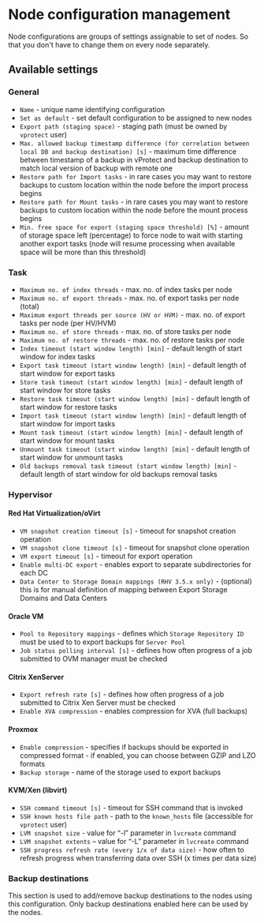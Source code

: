 # Node configuration management

Node configurations are groups of settings assignable to set of nodes. So that you don't have to change them on every node separately.

## Available settings

### General

* `Name` - unique name identifying configuration
* `Set as default` - set default configuration to be assigned to new nodes
* `Export path (staging space)` - staging path (must be owned by `vprotect` user)
* `Max. allowed backup timestamp difference (for correlation between local DB and backup destination) [s]` - maximum time difference between timestamp of a backup in vProtect and backup destination to match local version of backup with remote one
* `Restore path for Import tasks` - in rare cases you may want to restore backups to custom location within the node before the import process begins
* `Restore path for Mount tasks` - in rare cases you may want to restore backups to custom location within the node before the mount process begins
* `Min. free space for export (staging space threshold) [%]` - amount of storage space left (percentage) to force node to wait with starting another export tasks (node will resume processing when available space will be more than this threshold)


### Task

* `Maximum no. of index threads` - max. no. of index tasks per node
* `Maximum no. of export threads` - max. no. of export tasks per node (total)
* `Maximum export threads per source (HV or HVM)` - max. no. of export tasks per node (per HV/HVM)
* `Maximum no. of store threads` - max. no. of store tasks per node
* `Maximum no. of restore threads` - max. no. of restore tasks per node
* `Index timeout (start window length) [min]` - default length of start window for index tasks
* `Export task timeout (start window length) [min]` - default length of start window for export tasks
* `Store task timeout (start window length) [min]` - default length of start window for store tasks
* `Restore task timeout (start window length) [min]` - default length of start window for restore tasks
* `Import task timeout (start window length) [min]` - default length of start window for import tasks
* `Mount task timeout (start window length) [min]` - default length of start window for mount tasks
* `Unmount task timeout (start window length) [min]` - default length of start window for unmount tasks
* `Old backups removal task timeout (start window length) [min]` - default length of start window for old backups removal tasks


### Hypervisor

#### Red Hat Virtualization/oVirt

* `VM snapshot creation timeout [s]` - timeout for snapshot creation operation
* `VM snapshot clone timeout [s]` - timeout for snapshot clone operation
* `VM export timeout [s]` - timeout for export operation
* `Enable multi-DC export` - enables export to separate subdirectories for each DC
* `Data Center to Storage Domain mappings (RHV 3.5.x only)` - (optional) this is for manual definition of mapping between Export Storage Domains and Data Centers

#### Oracle VM

* `Pool to Repository mappings` - defines which `Storage Repository ID` must be used to to export backups for `Server Pool` 
* `Job status polling interval [s]` - defines how often progress of a job submitted to OVM manager must be checked

#### Citrix XenServer

* `Export refresh rate [s]` - defines how often progress of a job submitted to Citrix Xen Server must be checked
* `Enable XVA compression` - enables compression for XVA (full backups)

#### Proxmox

* `Enable compression` - specifies if backups should be exported in compressed format - if enabled, you can choose between GZIP and LZO formats
* `Backup storage` - name of the storage used to export backups

#### KVM/Xen (libvirt)

* `SSH command timeout [s]` - timeout for SSH command that is invoked
* `SSH known hosts file path` - path to the `known_hosts` file (accessible for `vprotect` user)
* `LVM snapshot size` - value for “-l” parameter in `lvcreate` command* `LVM snapshot extents` – value for “-L” parameter in `lvcreate` command
* `SSH progress refresh rate (every 1/x of data size)` - how often to refresh progress when transferring data over SSH (x times per data size)


### Backup destinations

This section is used to add/remove backup destinations to the nodes using this configuration. Only backup destinations enabled here can be used by the nodes.
